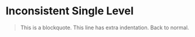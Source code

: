 # Inconsistent Single Level

> This is a blockquote.
 > This line has extra indentation.
> Back to normal.
